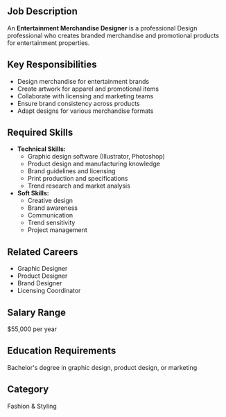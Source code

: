 ## Job Description
An **Entertainment Merchandise Designer** is a professional Design professional who creates branded merchandise and promotional products for entertainment properties.

## Key Responsibilities
- Design merchandise for entertainment brands
- Create artwork for apparel and promotional items
- Collaborate with licensing and marketing teams
- Ensure brand consistency across products
- Adapt designs for various merchandise formats

## Required Skills
- **Technical Skills:**
  - Graphic design software (Illustrator, Photoshop)
  - Product design and manufacturing knowledge
  - Brand guidelines and licensing
  - Print production and specifications
  - Trend research and market analysis
- **Soft Skills:**
  - Creative design
  - Brand awareness
  - Communication
  - Trend sensitivity
  - Project management

## Related Careers
- Graphic Designer
- Product Designer
- Brand Designer
- Licensing Coordinator

## Salary Range
$55,000 per year

## Education Requirements
Bachelor's degree in graphic design, product design, or marketing

## Category
Fashion & Styling

